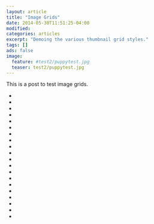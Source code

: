 ```yaml
---
layout: article
title: "Image Grids"
date: 2014-05-30T11:51:25-04:00
modified:
categories: articles
excerpt: "Demoing the various thumbnail grid styles."
tags: []
ads: false
image:
  feature: #test2/puppytest.jpg
  teaser: test2/puppytest.jpg
---
```


This is a post to test image grids.

<ul class="th-grid">
  <li>
    <a href="#"><img src="{{ site.url }}/images/test2/puppytest.jpg" alt=""></a>
  </li>
  <li>
    <a href="#"><img src="{{ site.url }}/images/test2/puppytestcrop.jpg" alt=""></a>
  </li>
  <li>
    <a href="#"><img src="{{ site.url }}/images/test2/puppytestflattened.jpg" alt=""></a>
  </li>
  <li>
    <a href="#"><img src="{{ site.url }}/images/test2/puppytestfuzzy.jpg" alt=""></a>
  </li>
  <li>
    <a href="#"><img src="{{ site.url }}/images/test2/puppytestgreenscale.jpg" alt=""></a>
  </li>
  <li>
    <a href="#"><img src="{{ site.url }}/images/test2/puppytestgreyscale.jpg" alt=""></a>
  </li>
  <li>
    <a href="#"><img src="{{ site.url }}/images/test2/puppytesthighcontrast.jpg" alt=""></a>
  </li>
  <li>
    <a href="#"><img src="{{ site.url }}/images/test2/puppytestoverlay.jpg" alt=""></a>
  </li>
  <li>
    <a href="#"><img src="{{ site.url }}/images/test2/puppytestrotated.jpg" alt=""></a>
  </li>
  <li>
    <a href="#"><img src="{{ site.url }}/images/test2/puppytestsharp.jpg" alt=""></a>
  </li>
  <li>
    <a href="#"><img src="{{ site.url }}/images/test2/puppytestsmall.jpg" alt=""></a>
  </li>
  <li>
    <a href="#"><img src="{{ site.url }}/images/test2/puppytestsquished.jpg" alt=""></a>
  </li>
  <li>
    <a href="#"><img src="{{ site.url }}/images/test2/puppytestupsidedown.jpg" alt=""></a>
  </li>
  <li>
    <a href="#"><img src="{{ site.url }}/images/test2/puppytestadultdecoy.jpg" alt=""></a>
  </li>
  <li>
    <a href="#"><img src="{{ site.url }}/images/test2/puppytestflippedupsidedown.jpg" alt=""></a>
  </li>
  <li>
    <a href="#"><img src="{{ site.url }}/images/test2/puppytestfliphorizontal.jpg" alt=""></a>
  </li>
  <li>
    <a href="#"><img src="{{ site.url }}/images/test2/puppytestflipXrotate90.jpg" alt=""></a>
  </li>
    <li>
    <a href="#"><img src="{{ site.url }}/images/test2/puppytestflipXrotate270.jpg" alt=""></a>
  </li>
    <li>
    <a href="#"><img src="{{ site.url }}/images/test2/puppytestborder.jpg" alt=""></a>
  </li>
  <li>
    <a href="#"><img src="{{ site.url }}/images/test2/featureless.jpg" alt=""></a>
  </li>
</ul>
